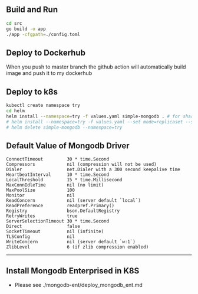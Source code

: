 ## Build and Run
``` sh
cd src
go build -o app
./app -cfgpath=./config.toml
```

## Deploy to Dockerhub
When you push to master branch the github action will automatically build image and push it to my dockerhub

## Deploy to k8s
``` sh
kubectl create namespace try
cd helm
helm install --namespace=try -f values.yaml simple-mongodb . # for shard
# helm install --namespace=try -f values.yaml --set mode=replicaset --set consumerurl="mongodb://admin:P%40ssw0rd@replicaset-svc.mongodb:27017/admin?ssl=false" simple-mongodb . # for replicaset
# helm delete simple-mongodb --namespace=try
```

## Default Value of Mongodb Driver
```
ConnectTimeout         30 * time.Second
Compressors            nil (compression will not be used)
Dialer                 net.Dialer with a 300 second keepalive time
HeartbeatInterval      10 * time.Second
LocalThreshold         15 * time.Millisecond
MaxConnIdleTime        nil (no limit)
MaxPoolSize            100
Monitor                nil
ReadConcern            nil (server default `local`)
ReadPreference         readpref.Primary()
Registry               bson.DefaultRegistry
RetryWrites            true
ServerSelectionTimeout 30 * time.Second
Direct                 false
SocketTimeout          nil (infinite)
TLSConfig              nil
WriteConcern           nil (server default `w:1`)
ZlibLevel              6 (if zlib compression enabled)
```

---

## Install Mongodb Enterprised in K8S
* Please see ./mongodb-ent/deploy_mongodb_ent.md